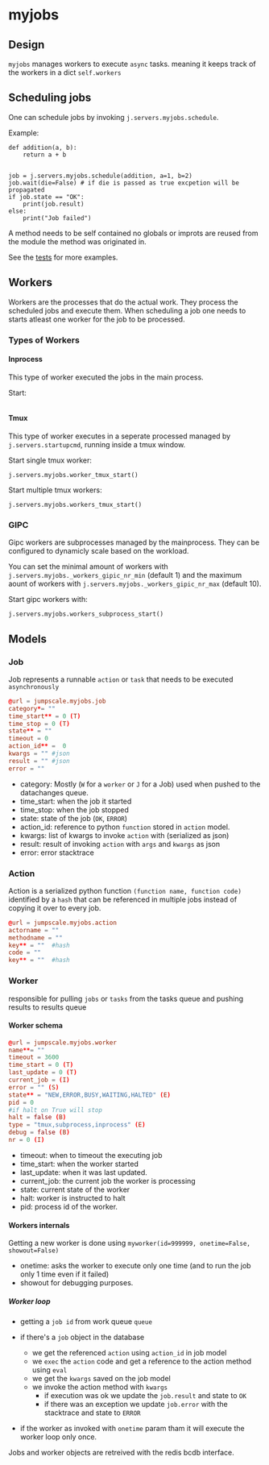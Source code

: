 # myjobs

## Design

`myjobs` manages workers to execute `async` tasks. meaning it keeps track of the workers in a dict `self.workers`


## Scheduling jobs

One can schedule jobs by invoking `j.servers.myjobs.schedule`.

Example:
```
def addition(a, b):
    return a + b


job = j.servers.myjobs.schedule(addition, a=1, b=2)
job.wait(die=False) # if die is passed as true excpetion will be propagated
if job.state == "OK":
    print(job.result)
else:
    print("Job failed")
```

A method needs to be self contained no globals or improts are reused from the module the method was originated in.

See the [tests](tests) for more examples.

## Workers

Workers are the processes that do the actual work. They process the scheduled jobs and execute them. When scheduling a job one needs to starts atleast one worker for the job to be processed.

### Types of Workers
####  Inprocess

This type of worker executed the jobs in the main process.

Start:
```j.servers.myjobs.worker_start()
```

#### Tmux

This type of worker executes in a seperate processed managed by `j.servers.startupcmd`, running inside a tmux window.

Start single tmux worker:
```
j.servers.myjobs.worker_tmux_start()
```
Start multiple tmux workers:
```
j.servers.myjobs.workers_tmux_start()
```

### GIPC

Gipc workers are subprocesses managed by the mainprocess. They can be configured to dynamicly scale based on the workload.

You can set the minimal amount of workers with `j.servers.myjobs._workers_gipic_nr_min` (default 1) and the maximum aount of workers with `j.servers.myjobs._workers_gipic_nr_max` (default 10).

Start gipc workers with:
```
j.servers.myjobs.workers_subprocess_start()
```

## Models

### Job
Job represents a runnable `action` or `task` that needs to be executed `asynchronously` 

```toml
@url = jumpscale.myjobs.job
category*= ""
time_start** = 0 (T)
time_stop = 0 (T)
state** = ""
timeout = 0
action_id** =  0
kwargs = "" #json
result = "" #json
error = ""
```

- category: Mostly (`W` for a `worker` or `J` for a Job) used when pushed to the datachanges queue.
- time_start: when the job it started
- time_stop: when the job stopped
- state: state of the job (`OK`, `ERROR`)
- action_id: reference to python `function` stored in `action` model.
- kwargs: list of kwargs to invoke `action` with (serialized as json)
- result: result of invoking `action` with `args` and `kwargs` as json
- error: error stacktrace

### Action

Action is a serialized python function `(function name, function code)` identified by a `hash` that can be referenced in multiple jobs instead of copying it over to every job.
```toml
@url = jumpscale.myjobs.action
actorname = ""
methodname = ""
key** = ""  #hash
code = ""
key** = ""  #hash
```


### Worker
responsible for pulling `jobs` or `tasks` from the tasks queue and pushing results to results queue

#### Worker schema
```toml
@url = jumpscale.myjobs.worker
name**= ""
timeout = 3600
time_start = 0 (T)
last_update = 0 (T)
current_job = (I)
error = "" (S)
state** = "NEW,ERROR,BUSY,WAITING,HALTED" (E)
pid = 0
#if halt on True will stop
halt = false (B)
type = "tmux,subprocess,inprocess" (E)
debug = false (B)
nr = 0 (I)
```
- timeout: when to timeout the executing job
- time_start: when the worker started
- last_update: when it was last updated.
- current_job: the current job the worker is processing
- state: current state of the worker
- halt:  worker is instructed to halt
- pid: process id of the worker.


#### Workers internals
Getting a new worker is done using `myworker(id=999999, onetime=False, showout=False)`
- onetime: asks the worker to execute only one time (and to run the job only 1 time even if it failed)
- showout for debugging purposes.

##### Worker loop
- getting a `job id` from work queue `queue`
- if there's a `job` object in the database
    - we get the referenced `action` using `action_id` in job model
    - we `exec` the `action` code and get a reference to the action method using `eval`
    - we get the `kwargs` saved on the job model
    - we invoke the action method with `kwargs` 
        - if execution was ok we update the `job.result` and state to `OK`
        - if there was an exception we update `job.error` with the stacktrace and state to `ERROR`

- if the worker as invoked with `onetime` param tham it will execute the worker loop only once.

Jobs and worker objects are retreived with the redis bcdb interface.
